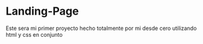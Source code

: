 # Landing-Page

Este sera mi primer proyecto hecho totalmente por mi desde cero utilizando html y css en conjunto